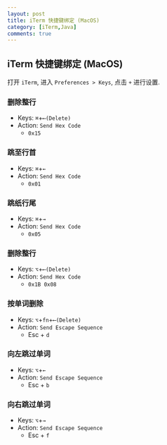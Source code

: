 ```yaml
---
layout: post
title: iTerm 快捷键绑定 (MacOS)
category: [iTerm,Java]
comments: true
---
```


## iTerm 快捷键绑定 (MacOS)

打开 `iTerm`, 进入 `Preferences > Keys`, 点击  `+` 进行设置.

### 删除整行

- Keys: `⌘`+`⟵(Delete)`
- Action: `Send Hex Code`
  - `0x15`

### 跳至行首

- Keys: `⌘`+`←`
- Action: `Send Hex Code`
  - `0x01`

### 跳纸行尾

- Keys: `⌘`+`→`
- Action: `Send Hex Code`
  - `0x05`

### 删除整行

- Keys: `⌥`+`⟵(Delete)`
- Action: `Send Hex Code`
  - `0x1B 0x08`

### 按单词删除

- Keys: `⌥`+`fn`+`⟵(Delete)`
- Action: `Send Escape Sequence`
  - Esc + `d`

### 向左跳过单词

- Keys: `⌥`+`←`
- Action: `Send Escape Sequence`
  - Esc + `b`

### 向右跳过单词

- Keys: `⌥`+`→`
- Action: `Send Escape Sequence`
  - Esc + `f`
